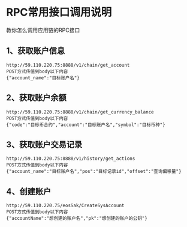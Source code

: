 # RPC常用接口调用说明
教你怎么调用应用链的RPC接口
## 1、获取账户信息
```
http://59.110.220.75:8888/v1/chain/get_account
POST方式传值到body以下内容
{"account_name":"目标账户名"}
```
## 2、获取账户余额
```
http://59.110.220.75:8888/v1/chain/get_currency_balance
POST方式传值到body以下内容
{"code":"目标币合约","account":"目标账户名","symbol":"目标币种"}
```
## 3、获取账户交易记录
```
http://59.110.220.75:8888/v1/history/get_actions
POST方式传值到body以下内容
{"account_name":"目标账户名","pos":"目标记录id","offset":"查询偏移量"}
```
## 4、创建账户
```
http://59.110.220.75/eosSak/CreateSysAccount
POST方式传值到body以下内容
{"accountName":"想创建的账户名","pk":"想创建的账户的公钥"}
```
